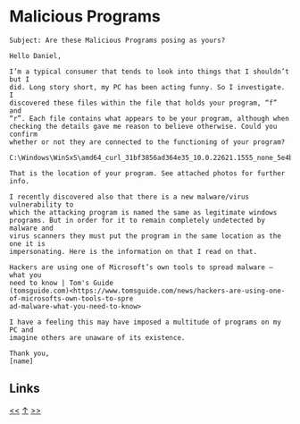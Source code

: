 # Malicious Programs

    Subject: Are these Malicious Programs posing as yours?

    Hello Daniel,

    I’m a typical consumer that tends to look into things that I shouldn’t but I
    did. Long story short, my PC has been acting funny. So I investigate. I
    discovered these files within the file that holds your program, “f” and
    “r”. Each file contains what appears to be your program, although when
    checking the details gave me reason to believe otherwise. Could you confirm
    whether or not they are connected to the functioning of your program?

    C:\Windows\WinSxS\amd64_curl_31bf3856ad364e35_10.0.22621.1555_none_5e4b2bfa98c5c82b\

    That is the location of your program. See attached photos for further info.

    I recently discovered also that there is a new malware/virus vulnerability to
    which the attacking program is named the same as legitimate windows
    programs. But in order for it to remain completely undetected by malware and
    virus scanners they must put the program in the same location as the one it is
    impersonating. Here is the information on that I read on that.

    Hackers are using one of Microsoft’s own tools to spread malware – what you
    need to know | Tom's Guide
    (tomsguide.com)<https://www.tomsguide.com/news/hackers-are-using-one-of-microsofts-own-tools-to-spre
    ad-malware-what-you-need-to-know>

    I have a feeling this may have imposed a multitude of programs on my PC and
    imagine others are unaware of its existence.

    Thank you,
    [name]
## Links

[<<](2023-07-16.md) [↑](../) [>>](2023-09-06.md)
